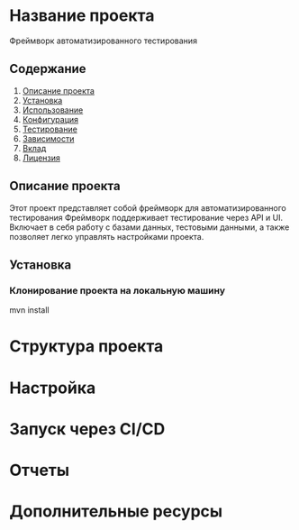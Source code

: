 # Название проекта
Фреймворк автоматизированного тестирования

## Содержание

1. [Описание проекта](#описание-проекта)
2. [Установка](#Установка)
3. [Использование](#использование)
4. [Конфигурация](#конфигурация)
5. [Тестирование](#тестирование)
6. [Зависимости](#зависимости)
7. [Вклад](#вклад)
8. [Лицензия](#лицензия)

## Описание проекта
Этот проект представляет собой фреймворк для автоматизированного тестирования 
Фреймворк поддерживает тестирование через API и UI. 
Включает в себя работу с базами данных, тестовыми данными, а также позволяет легко управлять настройками проекта.

## Установка
### Клонирование проекта на локальную машину

mvn install

# Структура проекта
# Настройка
# Запуск через CI/CD
# Отчеты
# Дополнительные ресурсы